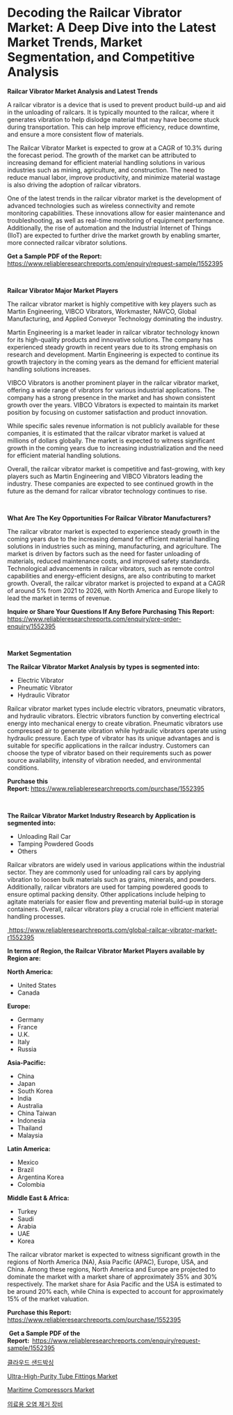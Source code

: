 <p><h1>Decoding the Railcar Vibrator Market: A Deep Dive into the Latest Market Trends, Market Segmentation, and Competitive Analysis</h1></p><p><strong>Railcar Vibrator Market Analysis and Latest Trends</strong></p>
<p><p>A railcar vibrator is a device that is used to prevent product build-up and aid in the unloading of railcars. It is typically mounted to the railcar, where it generates vibration to help dislodge material that may have become stuck during transportation. This can help improve efficiency, reduce downtime, and ensure a more consistent flow of materials.</p><p>The Railcar Vibrator Market is expected to grow at a CAGR of 10.3% during the forecast period. The growth of the market can be attributed to increasing demand for efficient material handling solutions in various industries such as mining, agriculture, and construction. The need to reduce manual labor, improve productivity, and minimize material wastage is also driving the adoption of railcar vibrators.</p><p>One of the latest trends in the railcar vibrator market is the development of advanced technologies such as wireless connectivity and remote monitoring capabilities. These innovations allow for easier maintenance and troubleshooting, as well as real-time monitoring of equipment performance. Additionally, the rise of automation and the Industrial Internet of Things (IIoT) are expected to further drive the market growth by enabling smarter, more connected railcar vibrator solutions.</p></p>
<p><strong>Get a Sample PDF of the Report:&nbsp;</strong> <a href="https://www.reliableresearchreports.com/enquiry/request-sample/1552395">https://www.reliableresearchreports.com/enquiry/request-sample/1552395</a></p>
<p>&nbsp;</p>
<p><strong>Railcar Vibrator Major Market Players</strong></p>
<p><p>The railcar vibrator market is highly competitive with key players such as Martin Engineering, VIBCO Vibrators, Workmaster, NAVCO, Global Manufacturing, and Applied Conveyor Technology dominating the industry.</p><p>Martin Engineering is a market leader in railcar vibrator technology known for its high-quality products and innovative solutions. The company has experienced steady growth in recent years due to its strong emphasis on research and development. Martin Engineering is expected to continue its growth trajectory in the coming years as the demand for efficient material handling solutions increases.</p><p>VIBCO Vibrators is another prominent player in the railcar vibrator market, offering a wide range of vibrators for various industrial applications. The company has a strong presence in the market and has shown consistent growth over the years. VIBCO Vibrators is expected to maintain its market position by focusing on customer satisfaction and product innovation.</p><p>While specific sales revenue information is not publicly available for these companies, it is estimated that the railcar vibrator market is valued at millions of dollars globally. The market is expected to witness significant growth in the coming years due to increasing industrialization and the need for efficient material handling solutions.</p><p>Overall, the railcar vibrator market is competitive and fast-growing, with key players such as Martin Engineering and VIBCO Vibrators leading the industry. These companies are expected to see continued growth in the future as the demand for railcar vibrator technology continues to rise.</p></p>
<p>&nbsp;</p>
<p><strong>What Are The Key Opportunities For Railcar Vibrator Manufacturers?</strong></p>
<p><p>The railcar vibrator market is expected to experience steady growth in the coming years due to the increasing demand for efficient material handling solutions in industries such as mining, manufacturing, and agriculture. The market is driven by factors such as the need for faster unloading of materials, reduced maintenance costs, and improved safety standards. Technological advancements in railcar vibrators, such as remote control capabilities and energy-efficient designs, are also contributing to market growth. Overall, the railcar vibrator market is projected to expand at a CAGR of around 5% from 2021 to 2026, with North America and Europe likely to lead the market in terms of revenue.</p></p>
<p><strong>Inquire or Share Your Questions If Any Before Purchasing This Report:</strong> <a href="https://www.reliableresearchreports.com/enquiry/pre-order-enquiry/1552395">https://www.reliableresearchreports.com/enquiry/pre-order-enquiry/1552395</a></p>
<p>&nbsp;</p>
<p><strong>Market Segmentation</strong></p>
<p><strong>The Railcar Vibrator Market Analysis by types is segmented into:</strong></p>
<p><ul><li>Electric Vibrator</li><li>Pneumatic Vibrator</li><li>Hydraulic Vibrator</li></ul></p>
<p><p>Railcar vibrator market types include electric vibrators, pneumatic vibrators, and hydraulic vibrators. Electric vibrators function by converting electrical energy into mechanical energy to create vibration. Pneumatic vibrators use compressed air to generate vibration while hydraulic vibrators operate using hydraulic pressure. Each type of vibrator has its unique advantages and is suitable for specific applications in the railcar industry. Customers can choose the type of vibrator based on their requirements such as power source availability, intensity of vibration needed, and environmental conditions.</p></p>
<p><strong>Purchase this Report:&nbsp;</strong><a href="https://www.reliableresearchreports.com/purchase/1552395">https://www.reliableresearchreports.com/purchase/1552395</a></p>
<p>&nbsp;</p>
<p><strong>The Railcar Vibrator Market Industry Research by Application is segmented into:</strong></p>
<p><ul><li>Unloading Rail Car</li><li>Tamping Powdered Goods</li><li>Others</li></ul></p>
<p><p>Railcar vibrators are widely used in various applications within the industrial sector. They are commonly used for unloading rail cars by applying vibration to loosen bulk materials such as grains, minerals, and powders. Additionally, railcar vibrators are used for tamping powdered goods to ensure optimal packing density. Other applications include helping to agitate materials for easier flow and preventing material build-up in storage containers. Overall, railcar vibrators play a crucial role in efficient material handling processes.</p></p>
<p><a href="https://www.reliableresearchreports.com/global-railcar-vibrator-market-r1552395">&nbsp;https://www.reliableresearchreports.com/global-railcar-vibrator-market-r1552395</a></p>
<p><strong>In terms of Region, the Railcar Vibrator Market Players available by Region are:</strong></p>
<p>
    <p> <strong> North America: </strong>
        <ul>
            <li>United States</li>
            <li>Canada</li>
        </ul>
        </p> 
    <p> <strong> Europe: </strong>
        <ul>
            <li>Germany</li>
            <li>France</li>
            <li>U.K.</li>
            <li>Italy</li>
            <li>Russia</li>
        </ul>
        </p> 
    <p> <strong> Asia-Pacific: </strong>
        <ul>
            <li>China</li>
            <li>Japan</li>
            <li>South Korea</li>
            <li>India</li>
            <li>Australia</li>
            <li>China Taiwan</li>
            <li>Indonesia</li>
            <li>Thailand</li>
            <li>Malaysia</li>
        </ul>
        </p> 
    <p> <strong> Latin America: </strong>
        <ul>
            <li>Mexico</li>
            <li>Brazil</li>
            <li>Argentina Korea</li>
            <li>Colombia</li>
        </ul>
        </p> 
    <p> <strong> Middle East & Africa: </strong>
        <ul>
            <li>Turkey</li>
            <li>Saudi</li>
            <li>Arabia</li>
            <li>UAE</li>
            <li>Korea</li>
        </ul>
    </p>
    </p>
<p><p>The railcar vibrator market is expected to witness significant growth in the regions of North America (NA), Asia Pacific (APAC), Europe, USA, and China. Among these regions, North America and Europe are projected to dominate the market with a market share of approximately 35% and 30% respectively. The market share for Asia Pacific and the USA is estimated to be around 20% each, while China is expected to account for approximately 15% of the market valuation.</p></p>
<p><strong>Purchase this Report: </strong><a href="https://www.reliableresearchreports.com/purchase/1552395">https://www.reliableresearchreports.com/purchase/1552395</a></p>
<p>&nbsp;<strong>Get a Sample PDF of the Report:&nbsp;&nbsp;</strong><a href="https://www.reliableresearchreports.com/enquiry/request-sample/1552395">https://www.reliableresearchreports.com/enquiry/request-sample/1552395</a></p>
<p><strong></strong></p>
<p><p><a href="https://github.com/brendon65677/Market-Research-Report-List-1/blob/main/893543736128.md">클라우드 샌드박싱</a></p><p><a href="https://github.com/Paul14Anderson63/Market-Research-Report-List-4/blob/main/ultra-high-purity-tube-fittings-market.md">Ultra-High-Purity Tube Fittings Market</a></p><p><a href="https://github.com/mabutironaldo/Market-Research-Report-List-4/blob/main/maritime-compressors-market.md">Maritime Compressors Market</a></p><p><a href="https://github.com/vdhdwjyp90142/Market-Research-Report-List-1/blob/main/463917836129.md">의료용 오염 제거 장비</a></p></p>